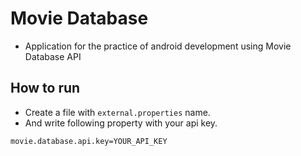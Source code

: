 # Movie Database
- Application for the practice of android development using Movie Database API

## How to run
- Create a file with `external.properties` name.
- And write following property with your api key.

```
movie.database.api.key=YOUR_API_KEY
```